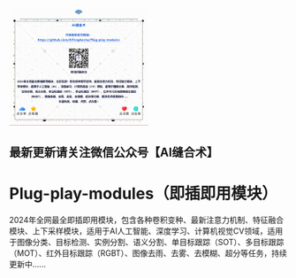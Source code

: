 <img src="./img/公众号.gif" width="50%" height="auto">

## 最新更新请关注微信公众号【AI缝合术】

# Plug-play-modules（即插即用模块）
2024年全网最全即插即用模块，包含各种卷积变种、最新注意力机制、特征融合模块、上下采样模块，适用于AI人工智能、深度学习、计算机视觉CV领域，适用于图像分类、目标检测、实例分割、语义分割、单目标跟踪（SOT）、多目标跟踪（MOT）、红外目标跟踪（RGBT）、图像去雨、去雾、去模糊、超分等任务，持续更新中......

